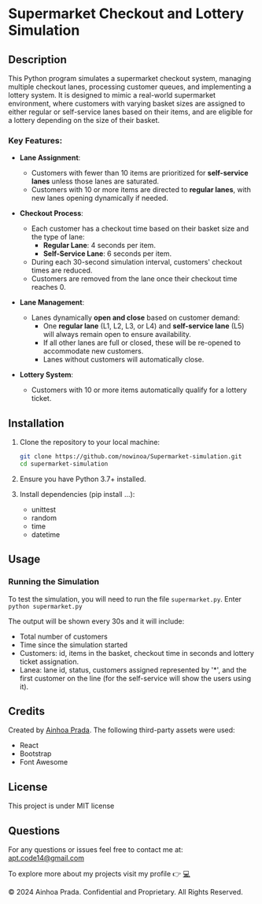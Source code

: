 # Supermarket Checkout and Lottery Simulation

## Description

This Python program simulates a supermarket checkout system, managing multiple checkout lanes, processing customer queues, and implementing a lottery system. It is designed to mimic a real-world supermarket environment, where customers with varying basket sizes are assigned to either regular or self-service lanes based on their items, and are eligible for a lottery depending on the size of their basket.  

### Key Features:

- **Lane Assignment**:  
  - Customers with fewer than 10 items are prioritized for **self-service lanes** unless those lanes are saturated.  
  - Customers with 10 or more items are directed to **regular lanes**, with new lanes opening dynamically if needed.  

- **Checkout Process**:  
  - Each customer has a checkout time based on their basket size and the type of lane:  
    - **Regular Lane**: 4 seconds per item.  
    - **Self-Service Lane**: 6 seconds per item.  
  - During each 30-second simulation interval, customers' checkout times are reduced.  
  - Customers are removed from the lane once their checkout time reaches 0.  

- **Lane Management**:  
  - Lanes dynamically **open and close** based on customer demand:  
    - One **regular lane** (L1, L2, L3, or L4) and **self-service lane** (L5) will always remain open to ensure availability.  
    - If all other lanes are full or closed, these will be re-opened to accommodate new customers.  
    - Lanes without customers will automatically close.  

- **Lottery System**:  
  - Customers with 10 or more items automatically qualify for a lottery ticket.  

## Installation

1. Clone the repository to your local machine:  

   ```bash  
   git clone https://github.com/nowinoa/Supermarket-simulation.git
   cd supermarket-simulation

2. Ensure you have Python 3.7+ installed.

3. Install dependencies (pip install ...):
    - unittest
    - random
    - time
    - datetime

## Usage

### Running the Simulation
To test the simulation, you will need to run the file `supermarket.py`. Enter ``` python supermarket.py ```

The output will be shown every 30s and it will include:
- Total number of customers
- Time since the simulation started
- Customers: id, items in the basket, checkout time in seconds and lottery ticket assignation. 
- Lanea: lane id, status, customers assigned represented by '*', and the first customer on the line (for the self-service will show the users using it).

## Credits
Created by <a href="https://github.com/nowinoa">Ainhoa Prada</a>.
The following third-party assets were used:

* React
* Bootstrap
* Font Awesome

## License
This project is under MIT license
        
## Questions
For any questions or issues feel free to contact me at: apt.code14@gmail.com

To explore more about my projects visit my profile :point_right: <a href="https://github.com/nowinoa">:computer:</a>

© 2024 Ainhoa Prada. Confidential and Proprietary. All Rights Reserved.
